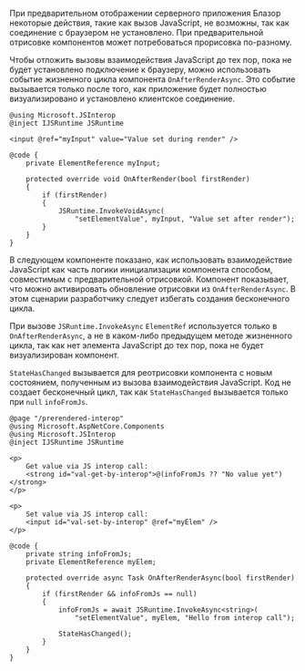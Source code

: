 При предварительном отображении серверного приложения Блазор некоторые действия, такие как вызов JavaScript, не возможны, так как соединение с браузером не установлено. При предварительной отрисовке компонентов может потребоваться прорисовка по-разному.

Чтобы отложить вызовы взаимодействия JavaScript до тех пор, пока не будет установлено подключение к браузеру, можно использовать событие жизненного цикла компонента `OnAfterRenderAsync`. Это событие вызывается только после того, как приложение будет полностью визуализировано и установлено клиентское соединение.

```cshtml
@using Microsoft.JSInterop
@inject IJSRuntime JSRuntime

<input @ref="myInput" value="Value set during render" />

@code {
    private ElementReference myInput;

    protected override void OnAfterRender(bool firstRender)
    {
        if (firstRender)
        {
            JSRuntime.InvokeVoidAsync(
                "setElementValue", myInput, "Value set after render");
        }
    }
}
```

В следующем компоненте показано, как использовать взаимодействие JavaScript как часть логики инициализации компонента способом, совместимым с предварительной отрисовкой. Компонент показывает, что можно активировать обновление отрисовки из `OnAfterRenderAsync`. В этом сценарии разработчику следует избегать создания бесконечного цикла.

При вызове `JSRuntime.InvokeAsync` `ElementRef` используется только в `OnAfterRenderAsync`, а не в каком-либо предыдущем методе жизненного цикла, так как нет элемента JavaScript до тех пор, пока не будет визуализирован компонент.

`StateHasChanged` вызывается для реотрисовки компонента с новым состоянием, полученным из вызова взаимодействия JavaScript. Код не создает бесконечный цикл, так как `StateHasChanged` вызывается только при `null` `infoFromJs`.

```cshtml
@page "/prerendered-interop"
@using Microsoft.AspNetCore.Components
@using Microsoft.JSInterop
@inject IJSRuntime JSRuntime

<p>
    Get value via JS interop call:
    <strong id="val-get-by-interop">@(infoFromJs ?? "No value yet")</strong>
</p>

<p>
    Set value via JS interop call:
    <input id="val-set-by-interop" @ref="myElem" />
</p>

@code {
    private string infoFromJs;
    private ElementReference myElem;

    protected override async Task OnAfterRenderAsync(bool firstRender)
    {
        if (firstRender && infoFromJs == null)
        {
            infoFromJs = await JSRuntime.InvokeAsync<string>(
                "setElementValue", myElem, "Hello from interop call");

            StateHasChanged();
        }
    }
}
```
